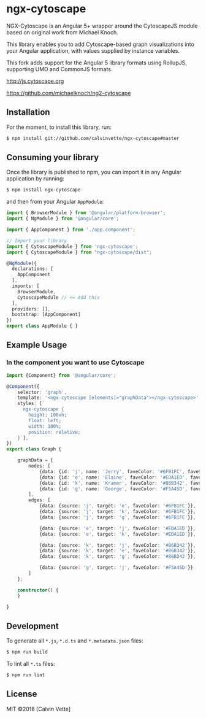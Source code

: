 # ngx-cytoscape

NGX-Cytoscape is an Angular 5+ wrapper around the CytoscapeJS module based on original work from Michael Knoch.

This library enables you to add Cytoscape-based graph visualizations into your Angular application, with values
supplied by instance variables.

This fork adds support for the Angular 5 library formats using RollupJS, supporting UMD and CommonJS formats.

http://js.cytoscape.org

https://github.com/michaelknoch/ng2-cytoscape


## Installation

For the moment, to install this library, run:

```bash
$ npm install git://github.com/calvinvette/ngx-cytoscape#master 
```

## Consuming your library

Once the library is published to npm, you can import it in any Angular application by running:

```bash
$ npm install ngx-cytoscape
```

and then from your Angular `AppModule`:

```typescript
import { BrowserModule } from '@angular/platform-browser';
import { NgModule } from '@angular/core';

import { AppComponent } from './app.component';

// Import your library
import { CytoscapeModule } from 'ngx-cytoscape';
import { CytoscapeModule } from "ngx-cytoscape/dist";

@NgModule({
  declarations: [
    AppComponent
  ],
  imports: [
    BrowserModule,
    CytoscapeModule // <= Add this
  ],
  providers: [],
  bootstrap: [AppComponent]
})
export class AppModule { }
```


## Example Usage

### In the component you want to use Cytoscape
```typescript
import {Component} from '@angular/core';

@Component({
    selector: 'graph',
    template: '<ngx-cytoscape [elements]="graphData"></ngx-cytoscape>',
    styles: [`
      ngx-cytoscape {
        height: 100vh;
        float: left;
        width: 100%;
        position: relative;
    }`],
})
export class Graph {

    graphData = {
        nodes: [
            {data: {id: 'j', name: 'Jerry', faveColor: '#6FB1FC', faveShape: 'triangle'}},
            {data: {id: 'e', name: 'Elaine', faveColor: '#EDA1ED', faveShape: 'ellipse'}},
            {data: {id: 'k', name: 'Kramer', faveColor: '#86B342', faveShape: 'octagon'}},
            {data: {id: 'g', name: 'George', faveColor: '#F5A45D', faveShape: 'rectangle'}}
        ],
        edges: [
            {data: {source: 'j', target: 'e', faveColor: '#6FB1FC'}},
            {data: {source: 'j', target: 'k', faveColor: '#6FB1FC'}},
            {data: {source: 'j', target: 'g', faveColor: '#6FB1FC'}},

            {data: {source: 'e', target: 'j', faveColor: '#EDA1ED'}},
            {data: {source: 'e', target: 'k', faveColor: '#EDA1ED'}},

            {data: {source: 'k', target: 'j', faveColor: '#86B342'}},
            {data: {source: 'k', target: 'e', faveColor: '#86B342'}},
            {data: {source: 'k', target: 'g', faveColor: '#86B342'}},

            {data: {source: 'g', target: 'j', faveColor: '#F5A45D'}}
        ]
    };

    constructor() {
    }

}

```


## Development

To generate all `*.js`, `*.d.ts` and `*.metadata.json` files:

```bash
$ npm run build
```

To lint all `*.ts` files:

```bash
$ npm run lint
```







## License

MIT ©2018 [Calvin Vette]
